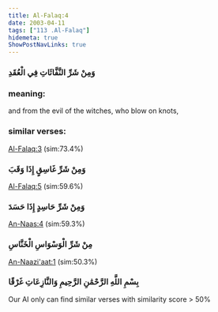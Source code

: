 ```yaml
---
title: Al-Falaq:4
date: 2003-04-11
tags: ["113 .Al-Falaq"]
hidemeta: true 
ShowPostNavLinks: true 
---
```

### وَمِنْ شَرِّ النَّفَّاثَاتِ فِي الْعُقَدِ
### meaning: 
and from the evil of the witches, who blow on knots,
### similar verses: 

[Al-Falaq:3](/113/3) (sim:73.4%)

### وَمِنْ شَرِّ غَاسِقٍ إِذَا وَقَبَ

[Al-Falaq:5](/113/5) (sim:59.6%)

### وَمِنْ شَرِّ حَاسِدٍ إِذَا حَسَدَ

[An-Naas:4](/114/4) (sim:59.3%)

### مِنْ شَرِّ الْوَسْوَاسِ الْخَنَّاسِ

[An-Naazi'aat:1](/79/1) (sim:50.3%)

### بِسْمِ اللَّهِ الرَّحْمَٰنِ الرَّحِيمِ وَالنَّازِعَاتِ غَرْقًا

Our AI only can find similar verses with similarity score > 50% 
